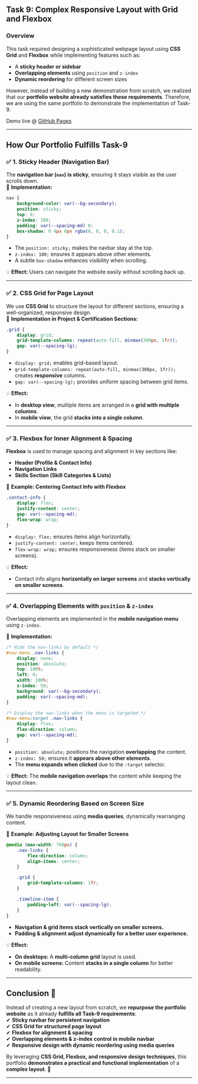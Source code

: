## **Task 9: Complex Responsive Layout with Grid and Flexbox**  

### **Overview**  
This task required designing a sophisticated webpage layout using **CSS Grid** and **Flexbox** while implementing features such as:  
- A **sticky header or sidebar**  
- **Overlapping elements** using `position` and `z-index`  
- **Dynamic reordering** for different screen sizes  

However, instead of building a new demonstration from scratch, we realized that our **portfolio website already satisfies these requirements**. Therefore, we are using the same portfolio to demonstrate the implementation of Task-9.  

Demo live @ [GitHub Pages](https://ssr-04.github.io/Presedio-PreInternship/HTML_CSS/task-9/index.html)

---

## **How Our Portfolio Fulfills Task-9**  

### ✅ **1. Sticky Header (Navigation Bar)**
The **navigation bar (`nav`) is sticky**, ensuring it stays visible as the user scrolls down.  
📌 **Implementation:**  
```css
nav {
    background-color: var(--bg-secondary);
    position: sticky;
    top: 0;
    z-index: 100;
    padding: var(--spacing-md) 0;
    box-shadow: 0 4px 6px rgba(0, 0, 0, 0.1);
}
```
- The `position: sticky;` makes the navbar stay at the top.
- `z-index: 100;` ensures it appears above other elements.
- A subtle `box-shadow` enhances visibility when scrolling.  

💡 **Effect:** Users can navigate the website easily without scrolling back up.  

---

### ✅ **2. CSS Grid for Page Layout**
We use **CSS Grid** to structure the layout for different sections, ensuring a well-organized, responsive design.  
📌 **Implementation in Project & Certification Sections:**  
```css
.grid {
    display: grid;
    grid-template-columns: repeat(auto-fill, minmax(300px, 1fr));
    gap: var(--spacing-lg);
}
```
- `display: grid;` enables grid-based layout.  
- `grid-template-columns: repeat(auto-fill, minmax(300px, 1fr));` creates **responsive** columns.  
- `gap: var(--spacing-lg);` provides uniform spacing between grid items.  

💡 **Effect:**  
- In **desktop view**, multiple items are arranged in a **grid with multiple columns**.  
- In **mobile view**, the grid **stacks into a single column**.  

---

### ✅ **3. Flexbox for Inner Alignment & Spacing**  
**Flexbox** is used to manage spacing and alignment in key sections like:  
- **Header (Profile & Contact Info)**
- **Navigation Links**
- **Skills Section (Skill Categories & Lists)**  

📌 **Example: Centering Contact Info with Flexbox**  
```css
.contact-info {
    display: flex;
    justify-content: center;
    gap: var(--spacing-md);
    flex-wrap: wrap;
}
```
- `display: flex;` ensures items align horizontally.  
- `justify-content: center;` keeps items centered.  
- `flex-wrap: wrap;` ensures responsiveness (items stack on smaller screens).  

💡 **Effect:**  
- Contact info aligns **horizontally on larger screens** and **stacks vertically on smaller screens**.  

---

### ✅ **4. Overlapping Elements with `position` & `z-index`**  
Overlapping elements are implemented in the **mobile navigation menu** using `z-index`.  

📌 **Implementation:**  
```css
/* Hide the nav-links by default */
#nav-menu .nav-links {
    display: none;
    position: absolute;
    top: 100%;
    left: 0;
    width: 100%;
    z-index: 50;
    background: var(--bg-secondary);
    padding: var(--spacing-md);
}

/* Display the nav-links when the menu is targeted */
#nav-menu:target .nav-links {
    display: flex;
    flex-direction: column;
    gap: var(--spacing-md);
}
```
- `position: absolute;` positions the navigation **overlapping** the content.  
- `z-index: 50;` ensures it **appears above other elements**.  
- The **menu expands when clicked** due to the `:target` selector.  

💡 **Effect:** The **mobile navigation overlaps** the content while keeping the layout clean.  

---

### ✅ **5. Dynamic Reordering Based on Screen Size**
We handle responsiveness using **media queries**, dynamically rearranging content.  

📌 **Example: Adjusting Layout for Smaller Screens**  
```css
@media (max-width: 768px) {
    .nav-links {
        flex-direction: column;
        align-items: center;
    }

    .grid {
        grid-template-columns: 1fr;
    }

    .timeline-item {
        padding-left: var(--spacing-lg);
    }
}
```
- **Navigation & grid items stack vertically on smaller screens.**  
- **Padding & alignment adjust dynamically for a better user experience.**  

💡 **Effect:**  
- **On desktops:** A **multi-column grid** layout is used.  
- **On mobile screens:** Content **stacks in a single column** for better readability.  

---

## **Conclusion** 🎯  
Instead of creating a new layout from scratch, we **repurpose the portfolio website** as it already **fulfills all Task-9 requirements**:  
✔ **Sticky navbar for persistent navigation**  
✔ **CSS Grid for structured page layout**  
✔ **Flexbox for alignment & spacing**  
✔ **Overlapping elements & z-index control in mobile navbar**  
✔ **Responsive design with dynamic reordering using media queries**  

By leveraging **CSS Grid, Flexbox, and responsive design techniques**, this portfolio **demonstrates a practical and functional implementation** of a **complex layout**. 🚀  

---